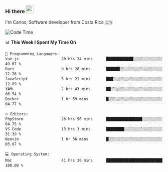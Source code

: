 ### Hi there <img src="https://media.giphy.com/media/hvRJCLFzcasrR4ia7z/giphy.gif" width="25px" height="25px">

I'm Carlos, Software developer from Costa Rica 🇨🇷

[//]: # (<a href="https://app.daily.dev/carum98"><img src="https://github.com/carum98/carum98/blob/main/devcard.svg" width="400" alt="Carlos Umaña Acevedo's Dev Card"/></a>)


<!--START_SECTION:waka-->
![Code Time](http://img.shields.io/badge/Code%20Time-10%2C592%20hrs%2018%20mins-blue)

📊 **This Week I Spent My Time On** 

```text
💬 Programming Languages: 
Vue.js                   20 hrs 24 mins      ████████████░░░░░░░░░░░░░   49.07 % 
Dart                     9 hrs 28 mins       ██████░░░░░░░░░░░░░░░░░░░   22.76 % 
JavaScript               5 hrs 21 mins       ███░░░░░░░░░░░░░░░░░░░░░░   12.89 % 
YAML                     2 hrs 43 mins       ██░░░░░░░░░░░░░░░░░░░░░░░   06.54 % 
Docker                   1 hr 59 mins        █░░░░░░░░░░░░░░░░░░░░░░░░   04.77 % 

🔥 Editors: 
PhpStorm                 26 hrs 56 mins      ████████████████░░░░░░░░░   64.75 % 
VS Code                  13 hrs 3 mins       ████████░░░░░░░░░░░░░░░░░   31.39 % 
Neovim                   1 hr 36 mins        █░░░░░░░░░░░░░░░░░░░░░░░░   03.87 % 

💻 Operating System: 
Mac                      41 hrs 36 mins      █████████████████████████   100.00 % 
```


<!--END_SECTION:waka-->
